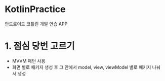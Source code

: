 # KotlinPractice
안드로이드 코틀린 개발 연습 APP

####
# 1. 점심 당번 고르기
- MVVM 패턴 사용
- 화면 별로 패키지 생성 후 그 안에서 model, view, viewModel 별로 패키지 나눠서 생성
